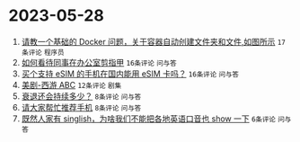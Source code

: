 # 2023-05-28

1. [请教一个基础的 Docker 问题，关于容器自动创建文件夹和文件,如图所示](https://www.v2ex.com/t/943534) `17条评论` `程序员`
1. [如何看待同事在办公室剪指甲](https://www.v2ex.com/t/943544) `16条评论` `问与答`
1. [买个支持 eSIM 的手机在国内能用 eSIM 卡吗？](https://www.v2ex.com/t/943540) `16条评论` `问与答`
1. [美剧-西游 ABC](https://www.v2ex.com/t/943535) `12条评论` `剧集`
1. [衰退还会持续多少？](https://www.v2ex.com/t/943546) `8条评论` `问与答`
1. [请大家帮忙推荐手机](https://www.v2ex.com/t/943538) `8条评论` `问与答`
1. [既然人家有 singlish，为啥我们不能把各地英语口音也 show 一下](https://www.v2ex.com/t/943542) `6条评论` `问与答`
